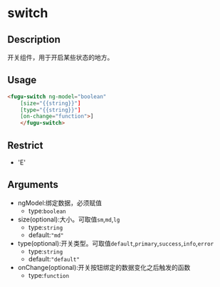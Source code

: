 # switch
## Description
开关组件，用于开启某些状态的地方。

## Usage

``` html
<fugu-switch ng-model="boolean"
    [size="{{string}}"]
    [type="{{string}}"]
    [on-change="function">]
    </fugu-switch>
```
## Restrict
- 'E'

## Arguments

- ngModel:绑定数据，必须赋值
    - type:`boolean`
- size(optional):大小。可取值`sm`,`md`,`lg`
    - type:`string`
    - default:`"md"`
- type(optional):开关类型。可取值`default`,`primary`,`success`,`info`,`error`
    - type:`string`
    - default:`"default"`
- onChange(optional):开关按钮绑定的数据变化之后触发的函数
    - type:`function`